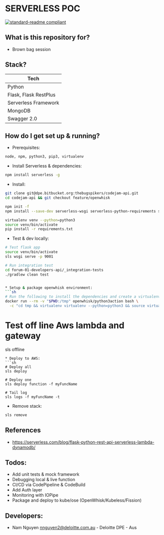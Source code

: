 # SERVERLESS POC
[![standard-readme compliant](https://img.shields.io/badge/standard--readme-OK-green.svg?style=flat-square)](https://github.com/RichardLitt/standard-readme)

## What is this repository for?

* Brown bag session


## Stack?
| Tech                  |
| --------------------- |
| Python                |
| Flask, Flask RestPlus |
| Serverless Framework  |
| MongoDB               |
| Swagger 2.0           |



## How do I get set up & running?

* Prerequisites:
```sh
node, npm, python3, pip3, virtualenv
```
* Install Serverless & dependencies:
```sh
npm install serverless -g
```
* Install:
```sh
git clone git@dpe.bitbucket.org:thebugspikers/codejam-api.git
cd codejam-api && git checkout feature/openwhisk

npm init -f
npm install --save-dev serverless-wsgi serverless-python-requirements serverless-offline

virtualenv venv --python=python3
source venv/bin/activate
pip install -r requirements.txt
```

* Test & dev locally:
```sh
# Test flask app
source venv/bin/activate
sls wsgi serve -p 9001

# Run integration test
cd forum-01-developers-api/_integration-tests
./gradlew clean test


* Setup & package openwhisk environment:
```sh
# Run the following to install the dependencies and create a virtualenv using a compatible Docker image:
docker run --rm -v "$PWD:/tmp" openwhisk/python3action bash \
  -c "cd tmp && virtualenv virtualenv --python=python3 && source virtualenv/bin/activate && pip install -r requirements.txt"

```

# Test off line Aws lambda and gateway
sls offline
```
* Deploy to AWS:
```sh
# Deploy all
sls deploy

# Deploy one
sls deploy function -f myFuncName

# Tail log
sls logs -f myFuncName -t
```

* Remove stack:
```sh
sls remove
```

## References

* https://serverless.com/blog/flask-python-rest-api-serverless-lambda-dynamodb/

## Todos:

* Add unit tests & mock framework
* Debugging local & live function
* CI/CD via CodePipeline & CodeBuild
* Add Auth layer
* Monitoring with IOPipe
* Package and deploy to kube/ose (OpenWhisk/Kubeless/Fission)

## Developers:

* Nam Nguyen <nnguyen2@deloitte.com.au> - Deloitte DPE - Aus